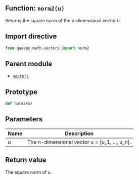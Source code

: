 ## Function: <code>norm2(u)</code>
Returns the square norm of the n-dimensional vector u.

## Import directive
```python
from quaspy.math.vectors import norm2
```

## Parent module
- [<code>vectors</code>](README.md)

## Prototype
```python
def norm2(u)
```

## Parameters
| <b>Name</b> | <b>Description</b> |
| ----------- | ------------------ |
| u | The n-dimensional vector u = [u_1, ..., u_n]. |

## Return value
The square norm of u.

